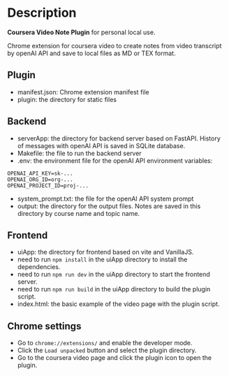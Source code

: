 # Description

**Coursera Video Note Plugin** for personal local use.

Chrome extension for coursera video to create notes from video transcript by openAI API and save to local files as MD or TEX format.

## Plugin

- manifest.json: Chrome extension manifest file
- plugin: the directory for static files

## Backend

- serverApp: the directory for backend server based on FastAPI. History of messages with openAI API is saved in SQLite database.
- Makefile: the file to run the backend server
- .env: the environment file for the openAI API environment variables:
```
OPENAI_API_KEY=sk-...
OPENAI_ORG_ID=org-...
OPENAI_PROJECT_ID=proj-...
```
- system_prompt.txt: the file for the openAI API system prompt
- output: the directory for the output files. Notes are saved in this directory by course name and topic name.

## Frontend

- uiApp: the directory for frontend based on vite and VanillaJS.
- need to run `npm install` in the uiApp directory to install the dependencies.
- need to run `npm run dev` in the uiApp directory to start the frontend server.
- need to run `npm run build` in the uiApp directory to build the plugin script.
- index.html: the basic example of the video page with the plugin script.

## Chrome settings

- Go to `chrome://extensions/` and enable the developer mode.
- Click the `Load unpacked` button and select the plugin directory.
- Go to the coursera video page and click the plugin icon to open the plugin.